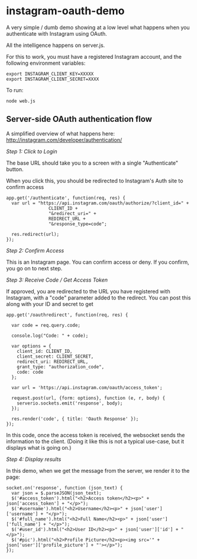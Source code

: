 instagram-oauth-demo
=============

A very simple / dumb demo showing at a low level what happens when you authenticate with Instagram using OAuth.

All the intelligence happens on server.js.

For this to work, you must have a registered Instagram account, and the following environment variables:

    export INSTAGRAM_CLIENT_KEY=XXXXX
    export INSTAGRAM_CLIENT_SECRET=XXXX

To run:

    node web.js


## Server-side OAuth authentication flow

A simplified overview of what happens here: http://instagram.com/developer/authentication/

*Step 1: Click to Login*

The base URL should take you to a screen with a single "Authenticate" button.

When you click this, you should be redirected to Instagram's Auth site to confirm access

    app.get('/authenticate', function(req, res) {
      var url = "https://api.instagram.com/oauth/authorize/?client_id=" + 
                    CLIENT_ID +
                    "&redirect_uri=" + 
                    REDIRECT_URL + 
                    "&response_type=code";

      res.redirect(url);
    });

*Step 2: Confirm Access*

This is an Instagram page. You can confirm access or deny. If you confirm, you go on to next step.

*Step 3: Receive Code / Get Access Token*

If approved, you are redirected to the URL you have registered with Instagram, with a "code" parameter added to the redirect. You can post this along with your ID and secret to get 

    app.get('/oauthredirect', function(req, res) {
        
      var code = req.query.code;
      
      console.log("Code: " + code);
      
      var options = {
        client_id: CLIENT_ID,
        client_secret: CLIENT_SECRET,
        redirect_uri: REDIRECT_URL,
        grant_type: "authorization_code",
        code: code
      };
      
      var url = 'https://api.instagram.com/oauth/access_token';
      
      request.post(url, {form: options}, function (e, r, body) {
        serverio.sockets.emit('response', body);
      });
      
      res.render('code', { title: 'Oauth Response' });
    });

In this code, once the access token is received, the websocket sends the information to the client. (Doing it like this is not a typical use-case, but it displays what is going on.)

*Step 4: Display results*

In this demo, when we get the message from the server, we render it to the page:

    socket.on('response', function (json_text) {
      var json = $.parseJSON(json_text);
      $('#access_token').html("<h2>Access token</h2><p>" + json['access_token'] + "</p>");
      $('#username').html("<h2>Username</h2><p>" + json['user']['username'] + "</p>");
      $('#full_name').html("<h2>Full Name</h2><p>" + json['user']['full_name'] + "</p>");
      $('#user_id').html("<h2>User ID</h2><p>" + json['user']['id'] + "</p>");
      $('#pic').html("<h2>Profile Picture</h2><p><img src='" + json['user']['profile_picture'] + "'></p>");
    });



